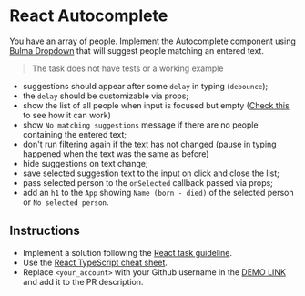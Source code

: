 # React Autocomplete

You have an array of people. Implement the Autocomplete component
using [Bulma Dropdown](https://bulma.io/documentation/components/dropdown/)
that will suggest people matching an entered text.

> The task does not have tests or a working example

- suggestions should appear after some `delay` in typing (`debounce`);
- the `delay` should be customizable via props;
- show the list of all people when input is focused but empty ([Check this](https://mui.com/material-ui/react-autocomplete/#combo-box) to see how it can work)
- show `No matching suggestions` message if there are no people containing the entered text;
- don't run filtering again if the text has not changed (pause in typing happened when the text was the same as before)
- hide suggestions on text change;
- save selected suggestion text to the input on click and close the list;
- pass selected person to the `onSelected` callback passed via props;
- add an `h1` to the `App` showing `Name (born - died)` of the selected person or `No selected person`.

## Instructions

- Implement a solution following the [React task guideline](https://github.com/mate-academy/react_task-guideline#react-tasks-guideline).
- Use the [React TypeScript cheat sheet](https://mate-academy.github.io/fe-program/js/extra/react-typescript).
- Replace `<your_account>` with your Github username in the [DEMO LINK](https://Konsttantin.github.io/react_autocomplete/) and add it to the PR description.
